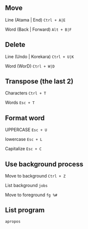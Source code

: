## Move

Line (Atama | End) `Ctrl + A|E`

Word (Back | Forward) `Alt + B|F`

## Delete

Line (Undo | Korekara) `Ctrl + U|K`

Word (WorD) `Ctrl + W|D`

## Transpose (the last 2)

Characters `Ctrl + T`

Words `Esc + T`

## Format word

UPPERCASE `Esc + U`

lowercase `Esc + L`

Capitalize `Esc + C`

## Use background process

Move to background `Ctrl + Z`

List background `jobs`

Move to foreground `fg %#`

## List program

`apropos`
